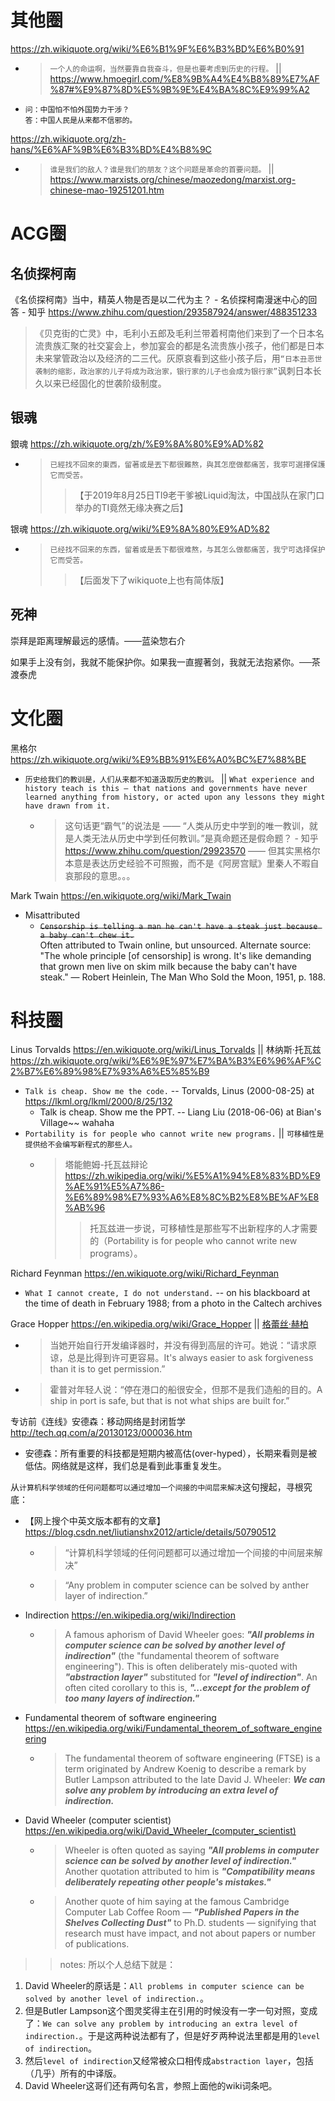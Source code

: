 
# 其他圈

https://zh.wikiquote.org/wiki/%E6%B1%9F%E6%B3%BD%E6%B0%91
- > `一个人的命运啊，当然要靠自我奋斗，但是也要考虑到历史的行程。` || https://www.hmoegirl.com/%E8%9B%A4%E4%B8%89%E7%AF%87#%E9%87%8D%E5%9B%9E%E4%BA%8C%E9%99%A2
- > 
  ```
  问：中国怕不怕外国势力干涉？
  答：中国人民是从来都不信邪的。
  ```

https://zh.wikiquote.org/zh-hans/%E6%AF%9B%E6%B3%BD%E4%B8%9C
- > `谁是我们的敌人？谁是我们的朋友？这个问题是革命的首要问题。` || https://www.marxists.org/chinese/maozedong/marxist.org-chinese-mao-19251201.htm

# ACG圈

## 名侦探柯南

《名侦探柯南》当中，精英人物是否是以二代为主？ - 名侦探柯南漫迷中心的回答 - 知乎 https://www.zhihu.com/question/293587924/answer/488351233
> 《贝克街的亡灵》中，毛利小五郎及毛利兰带着柯南他们来到了一个日本名流贵族汇聚的社交宴会上，参加宴会的都是名流贵族小孩子，他们都是日本未来掌管政治以及经济的二三代。灰原哀看到这些小孩子后，用`“日本丑恶世袭制的缩影，政治家的儿子将成为政治家，银行家的儿子也会成为银行家”`讽刺日本长久以来已经固化的世袭阶级制度。

## 银魂

銀魂 https://zh.wikiquote.org/zh/%E9%8A%80%E9%AD%82
- > `已經找不回來的東西，留著或是丟下都很難熬，與其怎麼做都痛苦，我寧可選擇保護它而受苦。`
  >>【于2019年8月25日TI9老干爹被Liquid淘汰，中国战队在家门口举办的TI竟然无缘决赛之后】

银魂 https://zh.wikiquote.org/wiki/%E9%8A%80%E9%AD%82
- > `已经找不回来的东西，留着或是丢下都很难熬，与其怎么做都痛苦，我宁可选择保护它而受苦。`
  >> 【后面发下了wikiquote上也有简体版】

## 死神

崇拜是距离理解最远的感情。——蓝染惣右介 

如果手上没有剑，我就不能保护你。如果我一直握著剑，我就无法抱紧你。──茶渡泰虎

# 文化圈

黑格尔 https://zh.wikiquote.org/wiki/%E9%BB%91%E6%A0%BC%E7%88%BE
- `历史给我们的教训是，人们从来都不知道汲取历史的教训。` || `What experience and history teach is this — that nations and governments have never learned anything from history, or acted upon any lessons they might have drawn from it.`
  * > 这句话更“霸气”的说法是 —— “人类从历史中学到的唯一教训，就是人类无法从历史中学到任何教训。”是真命题还是假命题？ - 知乎
https://www.zhihu.com/question/29923570 —— 但其实黑格尔本意是表达历史经验不可照搬，而不是《阿房宫赋》里秦人不暇自哀那段的意思。。。

Mark Twain https://en.wikiquote.org/wiki/Mark_Twain
- Misattributed
  * ~~`Censorship is telling a man he can't have a steak just because a baby can't chew it.`~~ <br> Often attributed to Twain online, but unsourced. Alternate source: "The whole principle [of censorship] is wrong. It's like demanding that grown men live on skim milk because the baby can't have steak." — Robert Heinlein, The Man Who Sold the Moon, 1951, p. 188.

# 科技圈

Linus Torvalds https://en.wikiquote.org/wiki/Linus_Torvalds || 林纳斯·托瓦兹 https://zh.wikiquote.org/wiki/%E6%9E%97%E7%BA%B3%E6%96%AF%C2%B7%E6%89%98%E7%93%A6%E5%85%B9
- `Talk is cheap. Show me the code.` -- Torvalds, Linus (2000-08-25) at https://lkml.org/lkml/2000/8/25/132
  - Talk is cheap. Show me the PPT. -- Liang Liu (2018-06-06) at Bian's Village~~ wahaha
- `Portability is for people who cannot write new programs.` || `可移植性是提供给不会编写新程式的那些人。`
  * > 塔能鲍姆-托瓦兹辩论 https://zh.wikipedia.org/wiki/%E5%A1%94%E8%83%BD%E9%AE%91%E5%A7%86-%E6%89%98%E7%93%A6%E8%8C%B2%E8%BE%AF%E8%AB%96
    >> 托瓦兹进一步说，可移植性是那些写不出新程序的人才需要的（Portability is for people who cannot write new programs）。

Richard Feynman https://en.wikiquote.org/wiki/Richard_Feynman
- `What I cannot create, I do not understand.` -- on his blackboard at the time of death in February 1988; from a photo in the Caltech archives

Grace Hopper https://en.wikipedia.org/wiki/Grace_Hopper || [格蕾丝·赫柏](https://zh.wikipedia.org/wiki/%E8%91%9B%E9%BA%97%E7%B5%B2%C2%B7%E9%9C%8D%E6%99%AE)
- > 当她开始自行开发编译器时，并没有得到高层的许可。她说：“请求原谅，总是比得到许可更容易。It's always easier to ask forgiveness than it is to get permission.”
- > 霍普对年轻人说：“停在港口的船很安全，但那不是我们造船的目的。A ship in port is safe, but that is not what ships are built for.”

专访前《连线》安德森：移动网络是封闭哲学 http://tech.qq.com/a/20130123/000036.htm
- 安德森：所有重要的科技都是短期内被高估(over-hyped），长期来看则是被低估。网络就是这样，我们总是看到此事重复发生。

从`计算机科学领域的任何问题都可以通过增加一个间接的中间层来解决`这句搜起，寻根究底：
- 【网上搜个中英文版本都有的文章】 https://blog.csdn.net/liutianshx2012/article/details/50790512
  * > “计算机科学领域的任何问题都可以通过增加一个间接的中间层来解决” 
  * > “Any problem in computer science can be solved by anther layer of indirection.”
- Indirection https://en.wikipedia.org/wiki/Indirection
  * > A famous aphorism of David Wheeler goes: ***"All problems in computer science can be solved by another level of indirection"*** (the "fundamental theorem of software engineering"). This is often deliberately mis-quoted with ***"abstraction layer"*** substituted for ***"level of indirection"***. An often cited corollary to this is, ***"...except for the problem of too many layers of indirection."***
- Fundamental theorem of software engineering https://en.wikipedia.org/wiki/Fundamental_theorem_of_software_engineering
  * > The fundamental theorem of software engineering (FTSE) is a term originated by Andrew Koenig to describe a remark by Butler Lampson attributed to the late David J. Wheeler: ***We can solve any problem by introducing an extra level of indirection.***
- David Wheeler (computer scientist) https://en.wikipedia.org/wiki/David_Wheeler_(computer_scientist)
  * > Wheeler is often quoted as saying ***"All problems in computer science can be solved by another level of indirection."*** Another quotation attributed to him is ***"Compatibility means deliberately repeating other people's mistakes."***
  * > Another quote of him saying at the famous Cambridge Computer Lab Coffee Room — ***"Published Papers in the Shelves Collecting Dust"*** to Ph.D. students — signifying that research must have impact, and not about papers or number of publications. 

>> notes: 所以个人总结下就是：
1. David Wheeler的原话是：`All problems in computer science can be solved by another level of indirection.`。
2. 但是Butler Lampson这个图灵奖得主在引用的时候没有一字一句对照，变成了：`We can solve any problem by introducing an extra level of indirection.`。于是这两种说法都有了，但是好歹两种说法里都是用的`level of indirection`。
3. 然后`level of indirection`又经常被众口相传成`abstraction layer`，包括（几乎）所有的中译版。
4. David Wheeler这哥们还有两句名言，参照上面他的wiki词条吧。
